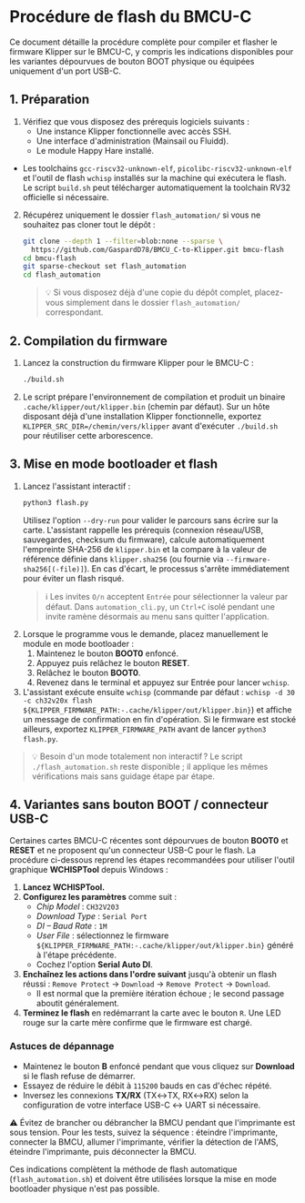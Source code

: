 # Procédure de flash du BMCU-C

Ce document détaille la procédure complète pour compiler et flasher le firmware Klipper sur le BMCU-C, y compris les indications disponibles pour les variantes dépourvues de bouton BOOT physique ou équipées uniquement d'un port USB-C.

## 1. Préparation

1. Vérifiez que vous disposez des prérequis logiciels suivants :
   - Une instance Klipper fonctionnelle avec accès SSH.
   - Une interface d'administration (Mainsail ou Fluidd).
   - Le module Happy Hare installé.
  - Les toolchains `gcc-riscv32-unknown-elf`, `picolibc-riscv32-unknown-elf` et l'outil de flash `wchisp` installés sur la machine qui exécutera le flash. Le script `build.sh` peut télécharger automatiquement la toolchain RV32 officielle si nécessaire.
2. Récupérez uniquement le dossier `flash_automation/` si vous ne souhaitez pas cloner tout le dépôt :

   ```bash
   git clone --depth 1 --filter=blob:none --sparse \
     https://github.com/GaspardD78/BMCU_C-to-Klipper.git bmcu-flash
   cd bmcu-flash
   git sparse-checkout set flash_automation
   cd flash_automation
   ```

   > 💡 Si vous disposez déjà d'une copie du dépôt complet, placez-vous simplement dans le dossier `flash_automation/` correspondant.

## 2. Compilation du firmware

1. Lancez la construction du firmware Klipper pour le BMCU-C :
   ```bash
   ./build.sh
   ```
2. Le script prépare l'environnement de compilation et produit un binaire `.cache/klipper/out/klipper.bin` (chemin par défaut). Sur un hôte disposant déjà d'une installation Klipper fonctionnelle, exportez `KLIPPER_SRC_DIR=/chemin/vers/klipper` avant d'exécuter `./build.sh` pour réutiliser cette arborescence.

## 3. Mise en mode bootloader et flash

1. Lancez l'assistant interactif :
   ```bash
   python3 flash.py
   ```
   Utilisez l'option `--dry-run` pour valider le parcours sans écrire sur la carte. L'assistant rappelle les prérequis (connexion réseau/USB, sauvegardes, checksum du firmware), calcule automatiquement l'empreinte SHA-256 de `klipper.bin` et la compare à la valeur de référence définie dans `klipper.sha256` (ou fournie via `--firmware-sha256[(-file)]`). En cas d'écart, le processus s'arrête immédiatement pour éviter un flash risqué.
   > ℹ️ Les invites `O/n` acceptent `Entrée` pour sélectionner la valeur par défaut. Dans `automation_cli.py`, un `Ctrl+C` isolé
   > pendant une invite ramène désormais au menu sans quitter l'application.
2. Lorsque le programme vous le demande, placez manuellement le module en mode bootloader :
   1. Maintenez le bouton **BOOT0** enfoncé.
   2. Appuyez puis relâchez le bouton **RESET**.
   3. Relâchez le bouton **BOOT0**.
   4. Revenez dans le terminal et appuyez sur Entrée pour lancer `wchisp`.
3. L'assistant exécute ensuite `wchisp` (commande par défaut : `wchisp -d 30 -c ch32v20x flash ${KLIPPER_FIRMWARE_PATH:-.cache/klipper/out/klipper.bin}`) et affiche un message de confirmation en fin d'opération. Si le firmware est stocké ailleurs, exportez `KLIPPER_FIRMWARE_PATH` avant de lancer `python3 flash.py`.

> 💡 Besoin d'un mode totalement non interactif ? Le script `./flash_automation.sh` reste disponible ; il applique les mêmes vérifications mais sans guidage étape par étape.

## 4. Variantes sans bouton BOOT / connecteur USB-C

Certaines cartes BMCU-C récentes sont dépourvues de bouton **BOOT0** et **RESET** et ne proposent qu'un connecteur USB-C pour le flash. La procédure ci-dessous reprend les étapes recommandées pour utiliser l'outil graphique **WCHISPTool** depuis Windows :

1. **Lancez WCHISPTool.**
2. **Configurez les paramètres** comme suit :
   - *Chip Model* : `CH32V203`
   - *Download Type* : `Serial Port`
   - *DI – Baud Rate* : `1M`
   - *User File* : sélectionnez le firmware `${KLIPPER_FIRMWARE_PATH:-.cache/klipper/out/klipper.bin}` généré à l'étape précédente.
   - Cochez l'option **Serial Auto DI**.
3. **Enchaînez les actions dans l'ordre suivant** jusqu'à obtenir un flash réussi : `Remove Protect` → `Download` → `Remove Protect` → `Download`.
   - Il est normal que la première itération échoue ; le second passage aboutit généralement.
4. **Terminez le flash** en redémarrant la carte avec le bouton `R`. Une LED rouge sur la carte mère confirme que le firmware est chargé.

### Astuces de dépannage

- Maintenez le bouton **B** enfoncé pendant que vous cliquez sur **Download** si le flash refuse de démarrer.
- Essayez de réduire le débit à `115200` bauds en cas d'échec répété.
- Inversez les connexions **TX/RX** (TX↔TX, RX↔RX) selon la configuration de votre interface USB-C ↔ UART si nécessaire.

⚠️ Évitez de brancher ou débrancher la BMCU pendant que l'imprimante est sous tension. Pour les tests, suivez la séquence : éteindre l'imprimante, connecter la BMCU, allumer l'imprimante, vérifier la détection de l'AMS, éteindre l'imprimante, puis déconnecter la BMCU.

Ces indications complètent la méthode de flash automatique (`flash_automation.sh`) et doivent être utilisées lorsque la mise en mode bootloader physique n'est pas possible.
